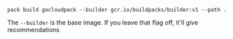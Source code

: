 

`pack build gocloudpack --builder gcr.io/buildpacks/builder:v1 --path .`

The `--builder` is the base image. If you leave that flag off, it'll give recommendations
